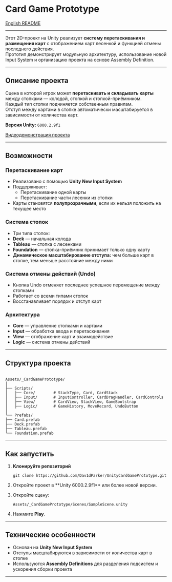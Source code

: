 # Card Game Prototype  

[English README](README.md)


---

Этот 2D-проект на Unity реализует **систему перетаскивания и размещения карт** с отображением карт лесенкой и функцией отмены последнего действия.  
Прототип демонстрирует модульную архитектуру, использование новой Input System и организацию проекта на основе Assembly Definition.

---

## Описание проекта

Сцена в которой игрок может **перетаскивать и складывать карты** между стопками — колодой, стопкой и стопкой-приёмником.  
Каждый тип стопки подчиняется собственным правилам.  
Отступ между картами в стопке автоматически масштабируется в зависимости от количества карт.  

**Версия Unity:** `6000.2.9f1`

[Видеодемонстрация проекта](https://youtu.be/jrI0XX8dJ5Q)

---

## Возможности

### Перетаскивание карт
- Реализовано с помощью **Unity New Input System**
- Поддерживает:
    - Перетаскивание одной карты
    - Перетаскивание части лесенки из стопки
- Карты становятся **полупрозрачными**, если их нельзя положить на текущее место

### Система стопок
- Три типа стопок:
- **Deck** — начальная колода
- **Tableau** — стопка с лесенками
- **Foundation** — стопка-приёмник принимает только одну карту
- **Динамическое масштабирование отступа:** чем больше карт в стопке, тем меньше расстояние между ними

### Система отмены действий (Undo)
- Кнопка Undo отменяет последнее успешное перемещение между стопками
- Работает со всеми типами стопок
- Восстанавливает порядок и отступ карт



### Архитектура
- **Core** — управление стопками и картами
- **Input** — обработка ввода и перетаскивания
- **View** — отображение карт и взаимодействие
- **Logic** — система отмены действий

---

## Структура проекта

```

Assets/_CardGamePrototype/
│
├── Scripts/
│   ├── Core/        # StackType, Card, CardStack
│   ├── Input/       # InputController, CardDragHandler, CardControls
│   ├── View/        # CardView, StackView, GameBootstrap
│   ├── Logic/       # GameHistory, MoveRecord, UndoButton
│
└── Prefabs/
├── Card.prefab
├── Deck.prefab
├── Tableau.prefab
└── Foundation.prefab

````

---

## Как запустить

1. **Клонируйте репозиторий**

    ```git clone https://github.com/Dav1dParker/UnityCardGamePrototype.git```

2. Откройте проект в \*\*Unity 6000.2.9f1\*\* или более новой версии.
3. Откройте сцену:

    ```Assets/_CardGamePrototype/Scenes/SampleScene.unity```

4. Нажмите **Play**.

---

## Технические особенности

* Основан на **Unity New Input System**
* Отступы масштабируются в зависимости от количества карт в стопке
* Используются **Assembly Definitions** для разделения подсистем и ускорения сборки проекта

---